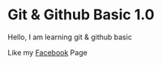 # Git & Github Basic 1.0

Hello, I am learning git & github basic

Like my [Facebook](https://www.facebook.com/mdgulamquddus) Page
